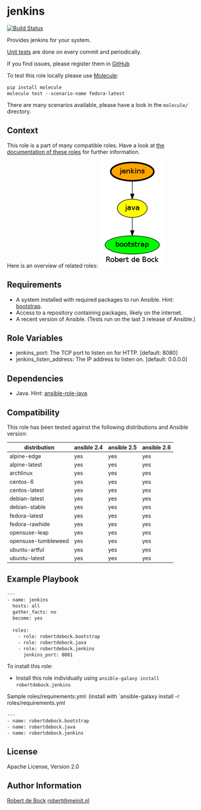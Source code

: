 jenkins
=========

[![Build Status](https://travis-ci.org/robertdebock/ansible-role-jenkins.svg?branch=master)](https://travis-ci.org/robertdebock/ansible-role-jenkins)

Provides jenkins for your system.

[Unit tests](https://travis-ci.org/robertdebock/ansible-role-jenkins) are done on every commit and periodically.

If you find issues, please register them in [GitHub](https://github.com/robertdebock/ansible-role-jenkins/issues)

To test this role locally please use [Molecule](https://github.com/metacloud/molecule):
```
pip install molecule
molecule test --scenario-name fedora-latest
```
There are many scenarios available, please have a look in the `molecule/` directory.

Context
--------
This role is a part of many compatible roles. Have a look at [the documentation of these roles](https://robertdebock.nl/) for further information.

Here is an overview of related roles:
![dependencies](https://raw.githubusercontent.com/robertdebock/drawings/artifacts/jenkins.png "Dependency")

Requirements
------------

- A system installed with required packages to run Ansible. Hint: [bootstrap](https://galaxy.ansible.com/robertdebock/bootstrap).
- Access to a repository containing packages, likely on the internet.
- A recent version of Ansible. (Tests run on the last 3 release of Ansible.)

Role Variables
--------------

- jenkins_port: The TCP port to listen on for HTTP. [default: 8080]
- jenkins_listen_address: The IP address to listen on. [default: 0.0.0.0]

Dependencies
------------

- Java. Hint: [ansible-role-java](https://galaxy.ansible.com/robertdebock/java).

Compatibility
-------------

This role has been tested against the following distributions and Ansible version:

|distribution|ansible 2.4|ansible 2.5|ansible 2.6|
|------------|-----------|-----------|-----------|
|alpine-edge|yes|yes|yes|
|alpine-latest|yes|yes|yes|
|archlinux|yes|yes|yes|
|centos-6|yes|yes|yes|
|centos-latest|yes|yes|yes|
|debian-latest|yes|yes|yes|
|debian-stable|yes|yes|yes|
|fedora-latest|yes|yes|yes|
|fedora-rawhide|yes|yes|yes|
|opensuse-leap|yes|yes|yes|
|opensuse-tumbleweed|yes|yes|yes|
|ubuntu-artful|yes|yes|yes|
|ubuntu-latest|yes|yes|yes|

Example Playbook
----------------

```
---
- name: jenkins
  hosts: all
  gather_facts: no
  become: yes

  roles:
    - role: robertdebock.bootstrap
    - role: robertdebock.java
    - role: robertdebock.jenkins
      jenkins_port: 8081
```

To install this role:
- Install this role individually using `ansible-galaxy install robertdebock.jenkins`

Sample roles/requirements.yml: (install with `ansible-galaxy install -r roles/requirements.yml
```
---
- name: robertdebock.bootstrap
- name: robertdebock.java
- name: robertdebock.jenkins
```

License
-------

Apache License, Version 2.0

Author Information
------------------

[Robert de Bock](https://robertdebock.nl/) <robert@meinit.nl>
